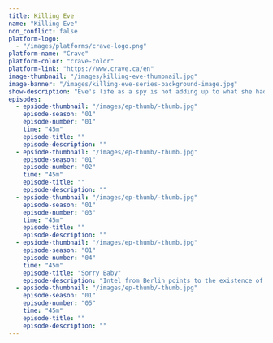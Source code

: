 ```yaml
---
title: Killing Eve
name: "Killing Eve"
non_conflict: false
platform-logo:
  - "/images/platforms/crave-logo.png"
platform-name: "Crave"
platform-color: "crave-color"
platform-link: "https://www.crave.ca/en"
image-thumbnail: "/images/killing-eve-thumbnail.jpg"
image-banner: "/images/killing-eve-series-background-image.jpg"
show-description: "Eve's life as a spy is not adding up to what she had hoped it would be when she started. She is a bored, very smart, MI5 security officer who is very desk-bound. Villanelle is a very talented killer, mercurial in mood, who clings to the luxuries of her job. Eve and Villanelle go head to head in a fierce game of cat and mouse, each woman equally obsessed with the other as Eve is tasked with hunting down the psychopathic assassin."
episodes:
  - epsiode-thumbnail: "/images/ep-thumb/-thumb.jpg"
    episode-season: "01"
    episode-number: "01"
    time: "45m"
    episode-title: ""
    episode-description: ""
  - epsiode-thumbnail: "/images/ep-thumb/-thumb.jpg"
    episode-season: "01"
    episode-number: "02"
    time: "45m"
    episode-title: ""
    episode-description: ""
  - epsiode-thumbnail: "/images/ep-thumb/-thumb.jpg"
    episode-season: "01"
    episode-number: "03"
    time: "45m"
    episode-title: ""
    episode-description: ""
  - epsiode-thumbnail: "/images/ep-thumb/-thumb.jpg"
    episode-season: "01"
    episode-number: "04"
    time: "45m"
    episode-title: "Sorry Baby"
    episode-description: "Intel from Berlin points to the existence of a mole, prompting Eve to undertake her first surveillance operation."
  - epsiode-thumbnail: "/images/ep-thumb/-thumb.jpg"
    episode-season: "01"
    episode-number: "05"
    time: "45m"
    episode-title: ""
    episode-description: ""
---
```


